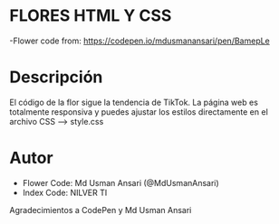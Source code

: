 # FLORES HTML Y CSS
-Flower code from: https://codepen.io/mdusmanansari/pen/BamepLe

# Descripción
El código de la flor sigue la tendencia de TikTok. La página web es totalmente responsiva y puedes ajustar los estilos directamente en el archivo CSS --> style.css

# Autor
- Flower Code: Md Usman Ansari (@MdUsmanAnsari)
- Index Code: NILVER TI

Agradecimientos a CodePen y Md Usman Ansari
